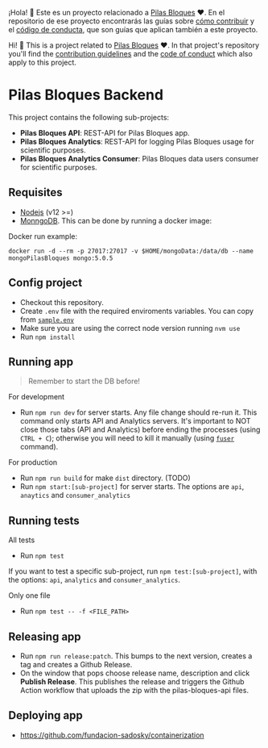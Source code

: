 ¡Hola! :vulcan_salute: Este es un proyecto relacionado a [Pilas Bloques](https://pilasbloques.program.ar) :heart:. En el repositorio de ese proyecto encontrarás las guías sobre [cómo contribuir](https://github.com/Program-AR/pilas-bloques/blob/develop/CONTRIBUTING.md) y el [código de conducta](https://github.com/Program-AR/pilas-bloques/blob/develop/CODE_OF_CONDUCT.md), que son guías que aplican también a este proyecto.

Hi! :vulcan_salute: This is a project related to [Pilas Bloques](https://pilasbloques.program.ar) :heart:. In that project's repository you'll find the [contribution guidelines](https://github.com/Program-AR/pilas-bloques/blob/develop/CONTRIBUTING_en.md) and the [code of conduct](https://github.com/Program-AR/pilas-bloques/blob/develop/CODE_OF_CONDUCT_en.md) which also apply to this project.


# Pilas Bloques Backend
This project contains the following sub-projects:

- **Pilas Bloques API**: REST-API for Pilas Bloques app.
- **Pilas Bloques Analytics**: REST-API for logging Pilas Bloques usage for scientific purposes.
- **Pilas Bloques Analytics Consumer**: Pilas Bloques data users consumer for scientific purposes.

## Requisites
- [Nodejs](https://nodejs.org/es/) (v12 >=)
- [MonngoDB](https://www.mongodb.com/). This can be done by running a docker image:

Docker run example:
```
docker run -d --rm -p 27017:27017 -v $HOME/mongoData:/data/db --name mongoPilasBloques mongo:5.0.5
```

## Config project
- Checkout this repository.
- Create `.env` file with the required enviroments variables. You can copy from [`sample.env`](sample.env)
- Make sure you are using the correct node version running `nvm use`
- Run `npm install`

## Running app
> Remember to start the DB before!

For development
- Run `npm run dev` for server starts. Any file change should re-run it. This command only starts API and Analytics servers. It's important to NOT close those tabs (API and Analytics) before ending the processes (using `CTRL + C`); otherwise you will need to kill it manually (using [`fuser`](https://linux.die.net/man/1/fuser) command).

For production
- Run `npm run build` for make `dist` directory. (TODO)
- Run `npm start:[sub-project]` for server starts. The options are `api`, `anaytics` and `consumer_analytics`

## Running tests

All tests
- Run `npm test`

If you want to test a specific sub-project, run `npm test:[sub-project]`, with the options: `api`, `analytics` and `consumer_analytics`.

Only one file
- Run `npm test -- -f <FILE_PATH>`

## Releasing app

- Run `npm run release:patch`.
This bumps to the next version, creates a tag and creates a Github Release. 
- On the window that pops choose release name, description and click **Publish Release**.
This publishes the release and triggers the Github Action workflow that uploads the zip with the pilas-bloques-api files. 

## Deploying app

- https://github.com/fundacion-sadosky/containerization
